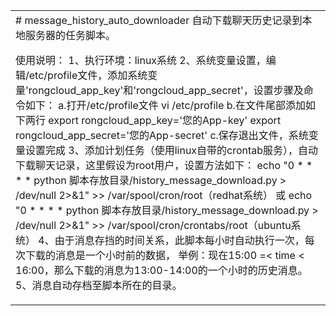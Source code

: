 <table>
    <tr>
        <td>
# message_history_auto_downloader
自动下载聊天历史记录到本地服务器的任务脚本。

使用说明：
1、执行环境：linux系统
2、系统变量设置，编辑/etc/profile文件，添加系统变量'rongcloud_app_key'和'rongcloud_app_secret'，设置步骤及命令如下：
   a.打开/etc/profile文件
     vi /etc/profile
   b.在文件尾部添加如下两行
     export rongcloud_app_key='您的App-key'
     export rongcloud_app_secret='您的App-secret'
   c.保存退出文件，系统变量设置完成
3、添加计划任务（使用linux自带的crontab服务），自动下载聊天记录，这里假设为root用户，设置方法如下：
     echo "0 * * * * python 脚本存放目录/history_message_download.py > /dev/null 2>&1" >> /var/spool/cron/root（redhat系统）
  或 echo "0 * * * * python 脚本存放目录/history_message_download.py > /dev/null 2>&1" >> /var/spool/cron/crontabs/root（ubuntu系统）
4、由于消息存挡的时间关系，此脚本每小时自动执行一次，每次下载的消息是一个小时前的数据，
   举例：现在15:00 =< time < 16:00，那么下载的消息为13:00-14:00的一个小时的历史消息。
5、消息自动存档至脚本所在的目录。
         </td>
    </tr>
</table>
